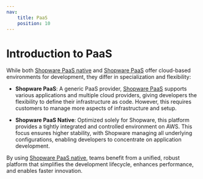 ```yaml
---
nav:
    title: PaaS
    position: 10
---
```


# Introduction to PaaS

While both [Shopware PaaS native](./shopware) and [Shopware PaaS](./shopware-paas) offer cloud-based environments for development, they differ in specialization and flexibility:

- **Shopware PaaS**: A generic PaaS provider, [Shopware PaaS](./shopware-paas) supports various applications and multiple cloud providers, giving developers the flexibility to define their infrastructure as code. However, this requires customers to manage more aspects of infrastructure and setup.

- **Shopware PaaS Native**: Optimized solely for Shopware, this platform provides a tightly integrated and controlled environment on AWS. This focus ensures higher stability, with Shopware managing all underlying configurations, enabling developers to concentrate on application development.

By using [Shopware PaaS native](./shopware), teams benefit from a unified, robust platform that simplifies the development lifecycle, enhances performance, and enables faster innovation.
